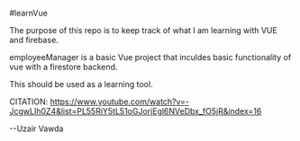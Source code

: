 #learnVue

The purpose of this repo is to keep track of what I am learning with VUE and firebase.

employeeManager is a basic Vue project that inculdes basic functionality of vue with a firestore backend. 

This should be used as a learning tool.

CITATION: https://www.youtube.com/watch?v=-JcgwLIh0Z4&list=PL55RiY5tL51oGJorjEgl6NVeDbx_fO5jR&index=16

--Uzair Vawda
